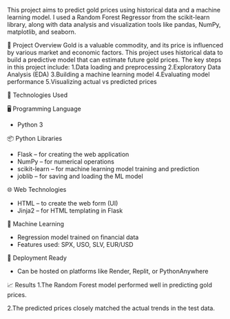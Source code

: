 This project aims to predict gold prices using historical data and a machine learning model. I used a Random Forest Regressor from the scikit-learn library, along with data analysis and visualization tools like pandas, NumPy, matplotlib, and seaborn.

📌 Project Overview
Gold is a valuable commodity, and its price is influenced by various market and economic factors. This project uses historical data to build a predictive model that can estimate future gold prices.
The key steps in this project include:
1.Data loading and preprocessing
2.Exploratory Data Analysis (EDA)
3.Building a machine learning model
4.Evaluating model performance
5.Visualizing actual vs predicted prices

🔧 Technologies Used

 🖥️ Programming Language
- Python 3

📦 Python Libraries
- Flask – for creating the web application
- NumPy – for numerical operations
- scikit-learn – for machine learning model training and prediction
- joblib – for saving and loading the ML model

🌐 Web Technologies
- HTML – to create the web form (UI)
- Jinja2 – for HTML templating in Flask

🧠 Machine Learning
- Regression model trained on financial data
- Features used: SPX, USO, SLV, EUR/USD

💾 Deployment Ready
- Can be hosted on platforms like Render, Replit, or PythonAnywhere


📈 Results
1.The Random Forest model performed well in predicting gold prices.

2.The predicted prices closely matched the actual trends in the test data.
